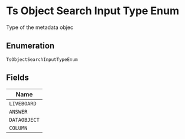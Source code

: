 
# Ts Object Search Input Type Enum

Type of the metadata objec

## Enumeration

`TsObjectSearchInputTypeEnum`

## Fields

| Name |
|  --- |
| `LIVEBOARD` |
| `ANSWER` |
| `DATAOBJECT` |
| `COLUMN` |

